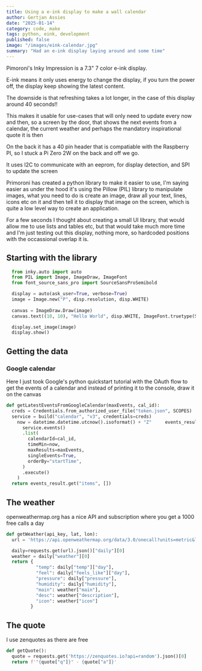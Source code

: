 ```yaml
---
title: Using a e-ink display to make a wall calendar
author: Gertjan Assies
date: "2025-01-14"
category: code, make
tags: python, eink, development
published: false
image: "/images/eink-calendar.jpg"
summary: "Had an e-ink display laying around and some time"
---
```


Pimoroni's Inky Impression is a 7.3" 7 color e-ink display.

E-ink means it only uses energy to change the display, if you turn the power off, the display keep showing the latest content.

The downside is that refreshing takes a lot longer, in the case of this display around 40 seconds!!

This makes it usable for use-cases that will only need to update every now and then, so a screen by the door, that shows the next events from a calendar, the current weather and perhaps the mandatory inspirational quote it is then

On the back it has a 40 pin header that is compatiable with the Raspberry PI, so I stuck a Pi Zero 2W on the back and off we go.

It uses I2C to communicate with an eeprom, for display detection, and SPI to update the screen

Primoroni has created a python library to make it easier to use, I'm saying easier as under the hood it's using the Pillow (PIL) library to manipulate images, what you need to do is create an image, draw all your text, lines, icons etc on it and then tell it to display that image on the screen, which is quite a low level way to create an application.

For a few seconds I thought about creating a small UI library, that would allow me to use lists and tables etc, but that would take much more time and I'm just testing out this display, nothing more, so hardcoded positions with the occassional overlap it is. 

## Starting with the library

```python
  from inky.auto import auto
  from PIL import Image, ImageDraw, ImageFont
  from font_source_sans_pro import SourceSansProSemibold

  display = auto(ask_user=True, verbose=True)
  image = Image.new("P", disp.resolution, disp.WHITE)
  
  canvas = ImageDraw.Draw(image)
  canvas.text((10, 10), "Hello World", disp.WHITE, ImageFont.truetype(SourceSansProSemibold, 48))

  display.set_image(image)
  display.show()  
```

## Getting the data

### Google calendar

 Here I just took Google's python quickstart tutorial with the OAuth flow to get the events of a calendar and instead of printing it to the console, draw it on the canvas

```python
def getLatestEventsFromGoogleCalendar(maxEvents, cal_id):
  creds = Credentials.from_authorized_user_file("token.json", SCOPES)
  service = build("calendar", "v3", credentials=creds)
    now = datetime.datetime.utcnow().isoformat() + "Z"     events_result = (
      service.events()
      .list(
        calendarId=cal_id,
        timeMin=now,
        maxResults=maxEvents,
        singleEvents=True,
        orderBy="startTime",
      )
      .execute()
    )
  return events_result.get("items", [])
```
 ## The weather

 openweathermap.org has a nice API and subscription where you get a 1000 free calls a day

```python
def getWeather(api_key, lat, lon):
  url = 'https://api.openweathermap.org/data/3.0/onecall?units=metric&lat=' + lat + '&lon=' + lon +'&appid=' + api_key

  daily=requests.get(url).json()["daily"][0]
  weather = daily["weather"][0]
  return {
           "temp": daily["temp"]["day"], 
           "feel": daily["feels_like"]["day"], 
           "pressure": daily["pressure"], 
           "humidity": daily["humidity"], 
           "main": weather["main"],
           "desc": weather["description"],
           "icon": weather["icon"]
         }
```
## The quote

I use zenquotes as there are free
```python
def getQuote():
  quote = requests.get('https://zenquotes.io?api=random').json()[0]
  return f'"{quote["q"]}" - {quote["a"]}'
``` 


